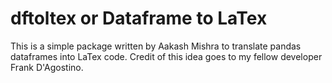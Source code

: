 # dftoltex or Dataframe to LaTex

This is a simple package written by Aakash Mishra to translate pandas dataframes into LaTex code. Credit of this idea goes to my fellow developer Frank D'Agostino.
